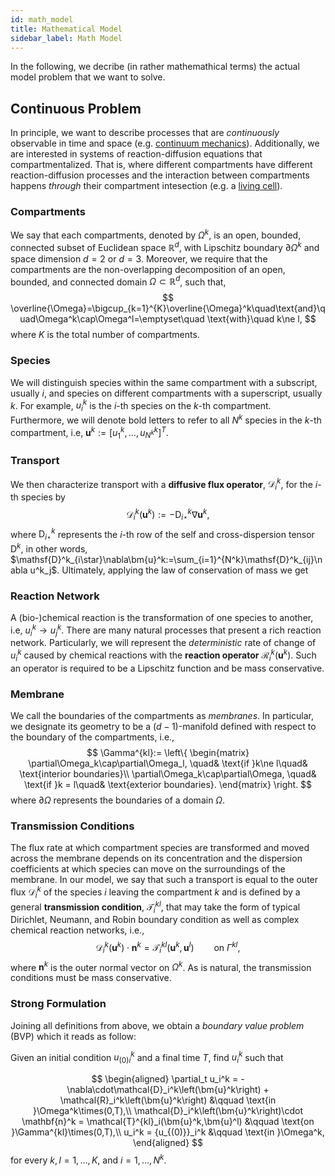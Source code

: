 ```yaml
---
id: math_model
title: Mathematical Model
sidebar_label: Math Model
---
```


In the following, we decribe (in rather mathemathical terms) the actual
model problem that we want to solve.

## Continuous Problem

In principle, we want to describe processes that are *continuously* observable in
time and space (e.g.
[continuum mechanics](https://en.wikipedia.org/wiki/Continuum_mechanics#Concept_of_a_continuum)).
Additionally, we are interested in systems of reaction-diffusion equations that
compartmentalized. That is, where different compartments have different
reaction-diffusion processes and the interaction between compartments happens
*through* their compartment intesection (e.g. a
[living cell](https://en.wikipedia.org/wiki/Cell_(biology))).

### Compartments

We say that each compartments, denoted by $\Omega^k$, is an open, bounded,
connected subset of Euclidean space $\mathbb{R}^d$, with Lipschitz boundary
$\partial\Omega^k$ and space dimension $d=2$ or $d=3$. Moreover, we require
that the compartments are the non-overlapping decomposition of an open, bounded,
and connected domain $\Omega\subset\mathbb{R}^d$, such that,
$$
  \overline{\Omega}=\bigcup_{k=1}^{K}\overline{\Omega}^k\quad\text{and}\quad\Omega^k\cap\Omega^l=\emptyset\quad \text{with}\quad k\ne l,
$$
where $K$ is the total number of compartments.

### Species
We will distinguish species within the same compartment with a subscript,
usually $i$, and species on different compartments with a superscript, usually
$k$. For example, $u_i^k$ is the $i$-th species on the $k$-th compartment.
Furthermore, we will denote bold letters to refer to all $N^k$ species in the
$k$-th compartment, i.e, $\bm{u}^k:=[u^k_1,\dots,u_{N^k}^k]^T$.

### Transport

We then characterize transport with a **diffusive flux operator**,
$\mathcal{D}_i^k$, for the $i$-th species by
$$
\mathcal{D}^k_i\left(\bm{u}^k\right):=-\mathsf{D}^k_{i\star} \nabla \bm{u}^k,
$$
where $\mathsf{D}^k_{i\star}$ represents the $i$-th row of the self and
cross-dispersion tensor $\mathsf{D}^k$, in other words,
$\mathsf{D}^k_{i\star}\nabla\bm{u}^k:=\sum_{i=1}^{N^k}\mathsf{D}^k_{ij}\nabla u^k_j$.
Ultimately, applying the law of conservation of mass we get

### Reaction Network

A (bio-)chemical reaction is the transformation of one species to another, i.e,
$u_i^k\to u_j^k$. There are many natural processes that present a rich reaction
network. Particularly, we will represent the *deterministic* rate of change of
$u^k_i$ caused by chemical reactions with the **reaction operator**
$\mathcal{R}_i^k\left(\bm{u}^k\right)$. Such an operator is required to be a
Lipschitz function and be mass conservative.

### Membrane

We call the boundaries of the compartments as *membranes*. In particular, we
designate its geometry to be a $(d-1)$-manifold defined with respect to the
boundary of the compartments, i.e.,
$$
\Gamma^{kl}:=
  \left\{
  \begin{matrix}
    \partial\Omega_k\cap\partial\Omega_l, \quad& \text{if }k\ne l\quad& \text{interior boundaries}\\
    \partial\Omega_k\cap\partial\Omega,   \quad& \text{if }k =  l\quad& \text{exterior boundaries}.
  \end{matrix}
  \right.
$$
where $\partial\Omega$ represents the boundaries of a domain $\Omega$.


### Transmission Conditions

The flux rate at which compartment species are transformed and moved across the
membrane depends on its concentration and the dispersion coefficients at
which species can move on the surroundings of the membrane. In our model, we say
that such a transport is equal to the outer flux $\mathcal{D}_i^k$ of the
species $i$ leaving the compartment $k$ and is defined by a general
**transmission condition**, $\mathcal{T}^{kl}_i$, that may take the form of
typical Dirichlet, Neumann, and Robin boundary condition as well as complex
chemical reaction networks, i.e.,
$$
\mathcal{D}_i^{k}\left(\bm{u}^k\right)\cdot\mathbf{n}^k = \mathcal{T}_i^{kl}\left(\bm{u}^k,\bm{u}^l\right)\qquad \text{on }\Gamma^{kl},
$$
where $\mathbf{n}^k$ is the outer normal vector on $\Omega^k$. As is natural,
the transmission conditions must be mass conservative.

### Strong Formulation

Joining all definitions from above, we obtain a *boundary value problem* (BVP)
which it reads as follow:

Given an initial condition ${u_{(0)}}_i^k$ and a final time $T$, find $u_i^k$
such that

$$
\begin{aligned}
\partial_t u_i^k = -\nabla\cdot\mathcal{D}_i^k\left(\bm{u}^k\right) + \mathcal{R}_i^k\left(\bm{u}^k\right) &\qquad \text{in }\Omega^k\times(0,T),\\
\mathcal{D}_i^k\left(\bm{u}^k\right)\cdot \mathbf{n}^k = \mathcal{T}^{kl}_i(\bm{u}^k,\bm{u}^l) &\qquad \text{on }\Gamma^{kl}\times(0,T),\\
u_i^k = {u_{(0)}}_i^k &\qquad \text{in }\Omega^k,
\end{aligned}
$$
for every $k,l=1,\ldots,K$, and $i=1,\ldots,N^k$.
